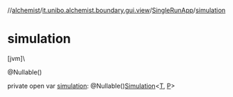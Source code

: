 //[alchemist](../../../index.md)/[it.unibo.alchemist.boundary.gui.view](../index.md)/[SingleRunApp](index.md)/[simulation](simulation.md)

# simulation

[jvm]\

@Nullable()

private open var [simulation](simulation.md): @Nullable()[Simulation](../../it.unibo.alchemist.core.interfaces/-simulation/index.md)<[T](https://docs.oracle.com/javase/8/docs/api/java/util/function/BiConsumer.html), [P](../../it.unibo.alchemist.boundary.interfaces/-draw-command/index.md)>
